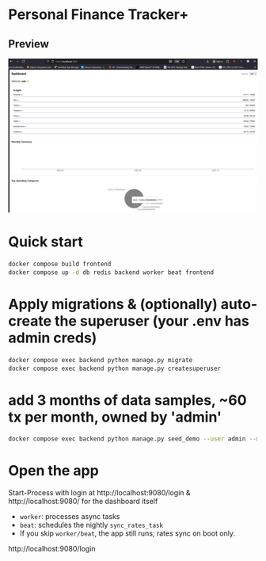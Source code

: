# Personal Finance Tracker+


## Preview

![Dashboard Preview](./docs/dash.png)


# Quick start

```bash
docker compose build frontend
docker compose up -d db redis backend worker beat frontend
```

# Apply migrations & (optionally) auto-create the superuser (your .env has admin creds)

```bash
docker compose exec backend python manage.py migrate
docker compose exec backend python manage.py createsuperuser
```
# add 3 months of data samples, ~60 tx per month, owned by 'admin'

```bash
docker compose exec backend python manage.py seed_demo --user admin --months 3 --tx-per-month 60
```

# Open the app
Start-Process with login at http://localhost:9080/login
& http://localhost:9080/ for the dashboard itself


- `worker`: processes async tasks
- `beat`: schedules the nightly `sync_rates_task`
- If you skip `worker/beat`, the app still runs; rates sync on boot only.



http://localhost:9080/login